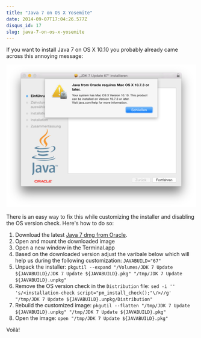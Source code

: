 ```yaml
---
title: "Java 7 on OS X Yosemite"
date: 2014-09-07T17:04:26.577Z
disqus_id: 17
slug: java-7-on-os-x-yosemite
---
```


If you want to install Java 7 on OS X 10.10 you probably already came across this annoying message:

![](/assets/images/posts/java-7-on-os-x-yosemite/1.png)

There is an easy way to fix this while customizing the installer and disabling the OS version check. Here's how to do so:

1. Download the latest [Java 7 dmg from Oracle](http://www.oracle.com/technetwork/java/javase/downloads/index.html).
2. Open and mount the downloaded image
3. Open a new window in the Terminal.app
4. Based on the downloaded version adjust the varibale below which will help us during the following customization:
  `JAVABUILD="67"`
5. Unpack the installer:
  `pkgutil --expand "/Volumes/JDK 7 Update ${JAVABUILD}/JDK 7 Update ${JAVABUILD}.pkg" "/tmp/JDK 7 Update ${JAVABUILD}.unpkg"`
6. Remove the OS version check in the `Distribution` file:
  `sed -i '' 's/<installation-check script="pm_install_check();"\/>//g' "/tmp/JDK 7 Update ${JAVABUILD}.unpkg/Distribution"`
7. Rebuild the customized image:
  `pkgutil --flatten "/tmp/JDK 7 Update ${JAVABUILD}.unpkg" "/tmp/JDK 7 Update ${JAVABUILD}.pkg"`
8. Open the image:
  `open "/tmp/JDK 7 Update ${JAVABUILD}.pkg"`

Voilà!
